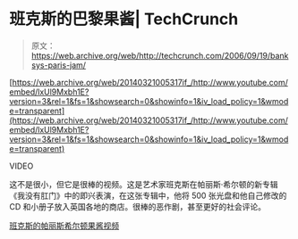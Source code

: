 # 班克斯的巴黎果酱| TechCrunch

> 原文：<https://web.archive.org/web/http://techcrunch.com/2006/09/19/banksys-paris-jam/>

 [https://web.archive.org/web/20140321005317if_/http://www.youtube.com/embed/lxUl9Mxbh1E?version=3&rel=1&fs=1&showsearch=0&showinfo=1&iv_load_policy=1&wmode=transparent](https://web.archive.org/web/20140321005317if_/http://www.youtube.com/embed/lxUl9Mxbh1E?version=3&rel=1&fs=1&showsearch=0&showinfo=1&iv_load_policy=1&wmode=transparent)

VIDEO

这不是很小，但它是很棒的视频。这是艺术家班克斯在帕丽斯·希尔顿的新专辑《我没有肛门》中的即兴表演，在这张专辑中，他将 500 张光盘和他自己修改的 CD 和小册子放入英国各地的商店。很棒的恶作剧，甚至更好的社会评论。

[班克斯的帕丽斯希尔顿果酱视频](https://web.archive.org/web/20140321005317/http://www.woostercollective.com/2006/09/video_of_banksys_paris_hilton_jam.html)